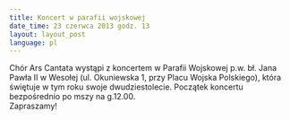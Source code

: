 ```yaml
---
title: Koncert w parafii wojskowej
date_time: 23 czerwca 2013 godz. 13
layout: layout_post
language: pl
---
```

Chór Ars Cantata wystąpi z koncertem w Parafii Wojskowej p.w. bł. Jana Pawła II w Wesołej (ul. Okuniewska 1,
przy Placu Wojska Polskiego), która świętuje w tym roku swoje dwudziestolecie.
Początek koncertu bezpośrednio po mszy na g.12.00.<br>
Zapraszamy!